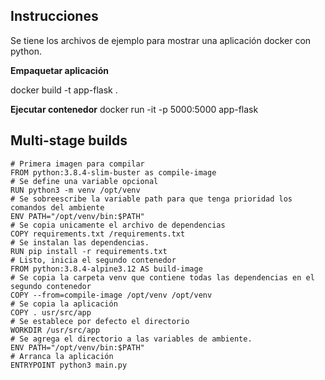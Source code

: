 ## Instrucciones 
Se tiene los archivos de ejemplo para mostrar una aplicación docker con python. 

**Empaquetar aplicación**

docker build -t app-flask .

**Ejecutar contenedor**
docker run -it -p 5000:5000 app-flask


## Multi-stage builds 

```
# Primera imagen para compilar 
FROM python:3.8.4-slim-buster as compile-image
# Se define una variable opcional
RUN python3 -m venv /opt/venv
# Se sobreescribe la variable path para que tenga prioridad los comandos del ambiente
ENV PATH="/opt/venv/bin:$PATH"
# Se copia unicamente el archivo de dependencias 
COPY requirements.txt /requirements.txt
# Se instalan las dependencias.
RUN pip install -r requirements.txt
# Listo, inicia el segundo contenedor 
FROM python:3.8.4-alpine3.12 AS build-image
# Se copia la carpeta venv que contiene todas las dependencias en el segundo contenedor
COPY --from=compile-image /opt/venv /opt/venv
# Se copia la aplicación
COPY . usr/src/app
# Se establece por defecto el directorio 
WORKDIR /usr/src/app
# Se agrega el directorio a las variables de ambiente.
ENV PATH="/opt/venv/bin:$PATH"
# Arranca la aplicación
ENTRYPOINT python3 main.py
```